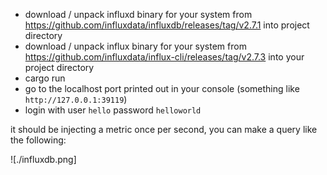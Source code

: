 - download / unpack influxd binary for your system from https://github.com/influxdata/influxdb/releases/tag/v2.7.1 into project directory
- download / unpack influx binary for your system from https://github.com/influxdata/influx-cli/releases/tag/v2.7.3 into your project directory
- cargo run
- go to the localhost port printed out in your console (something like `http://127.0.0.1:39119`)
- login with user `hello` password `helloworld`

it should be injecting a metric once per second, you can make a query like the following:

![./influxdb.png]
